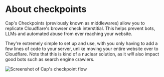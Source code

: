# About checkpoints

Cap's Checkpoints (previously known as middlewares) allow you to replicate Cloudflare's browser check interstitial. This helps prevent bots, LLMs and automated abuse from ever reaching your website.

They're extremely simple to set up and use, with you only having to add a few lines of code to your server, unlike moving your entire website over to Cloudflare. Note that this is kind of a nuclear solution, as it _will_ also impact good bots such as search engine crawlers.

![Screenshot of Cap's checkpoint flow](/checkpoints_screenshot.png)
